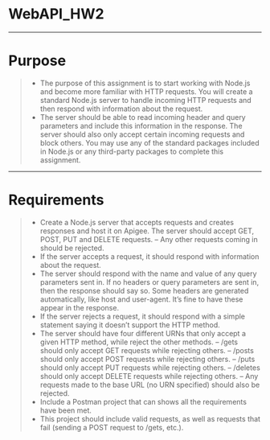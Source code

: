 # WebAPI_HW2

----------------

# Purpose

> - The purpose of this assignment is to start working with Node.js and become more familiar with HTTP requests.
You will create a standard Node.js server to handle incoming HTTP requests and then respond with information about
the request. 
> - The server should be able to read incoming header and query parameters and include this information in the response.
The server should also only accept certain incoming requests and block others. You may use any of the standard packages included in Node.js or any third-party packages to complete this assignment.


----------------  

# Requirements
> - Create a Node.js server that accepts requests and creates responses and host it on Apigee. The server should accept GET, POST, PUT and DELETE requests. – Any other requests coming in should be rejected.
> - If the server accepts a request, it should respond with information about the request.
> - The server should respond with the name and value of any query parameters sent in. If no headers or query parameters are sent in, then the response should say so. Some headers are generated automatically, like host and user-agent. It’s fine to have these appear in the response.
> - If the server rejects a request, it should respond with a simple statement saying it doesn’t support the HTTP method.
> - The server should have four different URNs that only accept a given HTTP method, while reject the other methods.
– /gets should only accept GET requests while rejecting others.
– /posts should only accept POST requests while rejecting others.
– /puts should only accept PUT requests while rejecting others.
– /deletes should only accept DELETE requests while rejecting others.
– Any requests made to the base URL (no URN specified) should also be rejected.
> - Include a Postman project that can shows all the requirements have been met.
> - This project should include valid requests, as well as requests that fail (sending a POST request to /gets, etc.).
